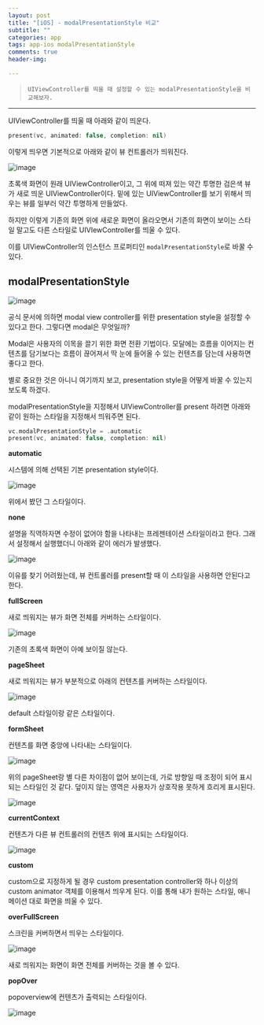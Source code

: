 ```yaml
---  
layout: post  
title: "[iOS] - modalPresentationStyle 비교"  
subtitle: ""  
categories: app
tags: app-ios modalPresentationStyle
comments: true  
header-img: 

---  
```

  
> `UIViewController를 띄울 때 설정할 수 있는 modalPresentationStyle을 비교해보자.`  

---

UIViewController를 띄울 때 아래와 같이 띄운다.

```swift
present(vc, animated: false, completion: nil)
```

이렇게 띄우면 기본적으로 아래와 같이 뷰 컨트롤러가 띄워진다.

![image](https://user-images.githubusercontent.com/41438361/138827465-548d8f38-60d8-443c-a829-2d458101ef38.png)

초록색 화면이 원래 UIViewController이고, 그 위에 떠져 있는 약간 투명한 검은색 뷰가 새로 띄운 UIViewController이다. 밑에 있는 UIViewController를 보기 위해서
띄우는 뷰를 일부러 약간 투명하게 만들었다.

하지만 이렇게 기존의 화면 위에 새로운 화면이 올라오면서 기존의 화면이 보이는 스타일 말고도 다른 스타일로 UIVIewController를 띄울 수 있다.

이를 UIViewController의 인스턴스 프로퍼티인 `modalPresentationStyle`로 바꿀 수 있다.

## modalPresentationStyle

![image](https://user-images.githubusercontent.com/41438361/138827886-f2f642eb-d370-44d0-bafc-49679a21db35.png)

공식 문서에 의하면 modal view controller를 위한 presentation style을 설정할 수 있다고 한다. 그렇다면 modal은 무엇일까?

Modal은 사용자의 이목을 끌기 위한 화면 전환 기법이다. 모달에는 흐름을 이어지는 컨텐츠를 담기보다는 흐름이 끊어져서 딱 눈에 들어올 수 있는 컨텐츠를 담는데 사용하면 좋다고 한다. 

별로 중요한 것은 아니니 여기까지 보고, presentation style을 어떻게 바꿀 수 있는지 보도록 하겠다.

modalPresentationStyle을 지정해서 UIViewController를 present 하려면 아래와 같이 원하는 스타일을 지정해서 띄워주면 된다.

```swift
vc.modalPresentationStyle = .automatic
present(vc, animated: false, completion: nil)
```

**automatic**

시스템에 의해 선택된 기본 presentation style이다.

![image](https://user-images.githubusercontent.com/41438361/138831656-6e5b2c1a-a700-425e-b781-eaeddce2fb67.png)

위에서 봤던 그 스타일이다. 

**none**

설명을 직역하자면 수정이 없어야 함을 나타내는 프레젠테이션 스타일이라고 한다. 그래서 설정해서 실행했더니 아래와 같이 에러가 발생했다. 

![image](https://user-images.githubusercontent.com/41438361/138831893-4dbc33e9-279d-4082-9742-42d476c86609.png)

이유를 찾기 어려웠는데, 뷰 컨트롤러를 present할 때 이 스타일을 사용하면 안된다고 한다. 


**fullScreen**

새로 띄워지는 뷰가 화면 전체를 커버하는 스타일이다.

![image](https://user-images.githubusercontent.com/41438361/138832895-31d73d7b-d525-43a7-9b25-cdebacbb834e.png)

기존의 초록색 화면이 아예 보이질 않는다.

**pageSheet**

새로 띄워지는 뷰가 부분적으로 아래의 컨텐츠를 커버하는 스타일이다.

![image](https://user-images.githubusercontent.com/41438361/138833049-5d75f6be-04e7-4ec1-96f5-3e494e201f0c.png)

default 스타일이랑 같은 스타일이다.

**formSheet**

컨텐츠를 화면 중앙에 나타내는 스타일이다.

![image](https://user-images.githubusercontent.com/41438361/138833294-5144c1e5-5075-425e-84a3-c5d26c969df5.png)

위의 pageSheet랑 별 다른 차이점이 없어 보이는데, 가로 방향일 때 조정이 되어 표시되는 스타일인 것 같다. 덮이지 않는 영역은 사용자가 상호작용 못하게
흐리게 표시된다.

![image](https://user-images.githubusercontent.com/41438361/138833842-f3e441eb-5123-42e2-94a1-9727c7305fdb.png)

**currentContext**

컨텐츠가 다른 뷰 컨트롤러의 컨텐츠 위에 표시되는 스타일이다.

![image](https://user-images.githubusercontent.com/41438361/138833970-ff479a67-5404-4d13-acac-16eee67dfbf7.png)

**custom**

custom으로 지정하게 될 경우 custom presentation controller와 하나 이상의 custom animator 객체를 이용해서 띄우게 된다.
이를 통해 내가 원하는 스타일, 애니메이션 대로 화면을 띄울 수 있다.

**overFullScreen**

스크린을 커버하면서 띄우는 스타일이다.

![image](https://user-images.githubusercontent.com/41438361/138834276-db0a1964-63a6-4a26-912c-490797ea8497.png)

새로 띄워지는 화면이 화면 전체를 커버하는 것을 볼 수 있다.

**popOver**

popoverview에 컨텐츠가 출력되는 스타일이다.

![image](https://user-images.githubusercontent.com/41438361/138834525-f4030454-40c8-48d3-b5f6-b1f54996f904.png)




